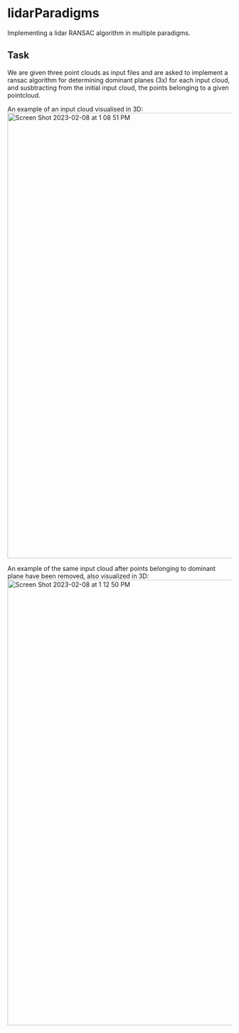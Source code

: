 # lidarParadigms
Implementing a lidar RANSAC algorithm in multiple paradigms.

## Task
We are given three point clouds as input files and are asked to implement a ransac algorithm for determining dominant planes (3x) for each input cloud, and susbtracting from the initial input cloud, the points belonging to a given pointcloud.

An example of an input cloud visualised in 3D:
<img align="center" width="1000" alt="Screen Shot 2023-02-08 at 1 08 51 PM" src="https://user-images.githubusercontent.com/73560826/217615590-67789697-1077-4a9a-8206-9c589571c623.png">

An example of the same input cloud after points belonging to dominant plane have been removed, also visualized in 3D:
<img align="center" width="1000" alt="Screen Shot 2023-02-08 at 1 12 50 PM" src="https://user-images.githubusercontent.com/73560826/217616404-cf6b6948-0927-4a91-9e49-eca49bba1ea4.png">

